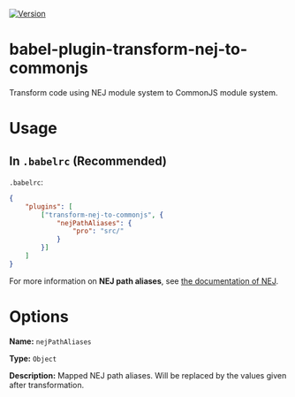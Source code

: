 <p align="left">
    <a target="_blank" href="https://www.npmjs.com/package/babel-plugin-transform-nej-to-commonjs">
        <img src="https://img.shields.io/npm/v/babel-plugin-transform-nej-to-commonjs.svg" alt="Version">
    </a>
</p>

# babel-plugin-transform-nej-to-commonjs

Transform code using NEJ module system to CommonJS module system.

# Usage

## In `.babelrc` (Recommended)

`.babelrc`:
```json
{
    "plugins": [
        ["transform-nej-to-commonjs", {
            "nejPathAliases": {
                "pro": "src/"
            }
        }]
    ]
}
```

For more information on **NEJ path aliases**, see [the documentation of NEJ](https://github.com/genify/nej).

# Options

**Name:** `nejPathAliases`

**Type:** `Object`

**Description:** Mapped NEJ path aliases. Will be replaced by the values given after transformation.

